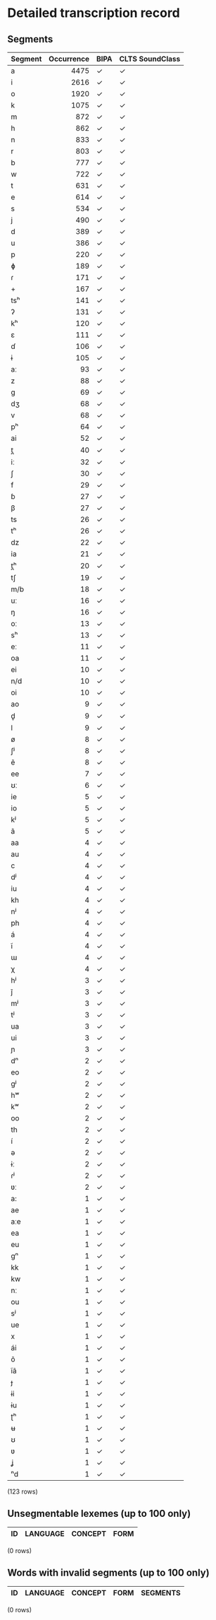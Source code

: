 
# Detailed transcription record

## Segments

| Segment | Occurrence | BIPA | CLTS SoundClass |
|:----------|-------------:|:-------|:------------------|
| a | 4475 | ✓ | ✓ |
| i | 2616 | ✓ | ✓ |
| o | 1920 | ✓ | ✓ |
| k | 1075 | ✓ | ✓ |
| m | 872 | ✓ | ✓ |
| h | 862 | ✓ | ✓ |
| n | 833 | ✓ | ✓ |
| r | 803 | ✓ | ✓ |
| b | 777 | ✓ | ✓ |
| w | 722 | ✓ | ✓ |
| t | 631 | ✓ | ✓ |
| e | 614 | ✓ | ✓ |
| s | 534 | ✓ | ✓ |
| j | 490 | ✓ | ✓ |
| d | 389 | ✓ | ✓ |
| u | 386 | ✓ | ✓ |
| p | 220 | ✓ | ✓ |
| ɸ | 189 | ✓ | ✓ |
| ɾ | 171 | ✓ | ✓ |
| + | 167 | ✓ | ✓ |
| tsʰ | 141 | ✓ | ✓ |
| ʔ | 131 | ✓ | ✓ |
| kʰ | 120 | ✓ | ✓ |
| ɛ | 111 | ✓ | ✓ |
| ɗ | 106 | ✓ | ✓ |
| ɨ | 105 | ✓ | ✓ |
| aː | 93 | ✓ | ✓ |
| z | 88 | ✓ | ✓ |
| g | 69 | ✓ | ✓ |
| dʒ | 68 | ✓ | ✓ |
| v | 68 | ✓ | ✓ |
| pʰ | 64 | ✓ | ✓ |
| ai | 52 | ✓ | ✓ |
| t̪ | 40 | ✓ | ✓ |
| iː | 32 | ✓ | ✓ |
| ʃ | 30 | ✓ | ✓ |
| f | 29 | ✓ | ✓ |
| ɓ | 27 | ✓ | ✓ |
| β | 27 | ✓ | ✓ |
| ts | 26 | ✓ | ✓ |
| tʰ | 26 | ✓ | ✓ |
| dz | 22 | ✓ | ✓ |
| ia | 21 | ✓ | ✓ |
| t̪ʰ | 20 | ✓ | ✓ |
| tʃ | 19 | ✓ | ✓ |
| m/b | 18 | ✓ | ✓ |
| uː | 16 | ✓ | ✓ |
| ŋ | 16 | ✓ | ✓ |
| oː | 13 | ✓ | ✓ |
| sʰ | 13 | ✓ | ✓ |
| eː | 11 | ✓ | ✓ |
| oa | 11 | ✓ | ✓ |
| ei | 10 | ✓ | ✓ |
| n/d | 10 | ✓ | ✓ |
| oi | 10 | ✓ | ✓ |
| ao | 9 | ✓ | ✓ |
| d̥ | 9 | ✓ | ✓ |
| l | 9 | ✓ | ✓ |
| ø | 8 | ✓ | ✓ |
| ʃʲ | 8 | ✓ | ✓ |
| ẽ | 8 | ✓ | ✓ |
| ee | 7 | ✓ | ✓ |
| ʊː | 6 | ✓ | ✓ |
| ie | 5 | ✓ | ✓ |
| io | 5 | ✓ | ✓ |
| kʲ | 5 | ✓ | ✓ |
| ã | 5 | ✓ | ✓ |
| aa | 4 | ✓ | ✓ |
| au | 4 | ✓ | ✓ |
| c | 4 | ✓ | ✓ |
| dʲ | 4 | ✓ | ✓ |
| iu | 4 | ✓ | ✓ |
| kh | 4 | ✓ | ✓ |
| nʲ | 4 | ✓ | ✓ |
| ph | 4 | ✓ | ✓ |
| á | 4 | ✓ | ✓ |
| ĩ | 4 | ✓ | ✓ |
| ɯ | 4 | ✓ | ✓ |
| χ | 4 | ✓ | ✓ |
| hʲ | 3 | ✓ | ✓ |
| j̃ | 3 | ✓ | ✓ |
| mʲ | 3 | ✓ | ✓ |
| tʲ | 3 | ✓ | ✓ |
| ua | 3 | ✓ | ✓ |
| ui | 3 | ✓ | ✓ |
| ɲ | 3 | ✓ | ✓ |
| dⁿ | 2 | ✓ | ✓ |
| eo | 2 | ✓ | ✓ |
| gʲ | 2 | ✓ | ✓ |
| hʷ | 2 | ✓ | ✓ |
| kʷ | 2 | ✓ | ✓ |
| oo | 2 | ✓ | ✓ |
| th | 2 | ✓ | ✓ |
| í | 2 | ✓ | ✓ |
| ə | 2 | ✓ | ✓ |
| ɨː | 2 | ✓ | ✓ |
| ɾʲ | 2 | ✓ | ✓ |
| ʋː | 2 | ✓ | ✓ |
| a: | 1 | ✓ | ✓ |
| ae | 1 | ✓ | ✓ |
| aːe | 1 | ✓ | ✓ |
| ea | 1 | ✓ | ✓ |
| eu | 1 | ✓ | ✓ |
| gⁿ | 1 | ✓ | ✓ |
| kk | 1 | ✓ | ✓ |
| kw | 1 | ✓ | ✓ |
| nː | 1 | ✓ | ✓ |
| ou | 1 | ✓ | ✓ |
| sʲ | 1 | ✓ | ✓ |
| ue | 1 | ✓ | ✓ |
| x | 1 | ✓ | ✓ |
| ái | 1 | ✓ | ✓ |
| õ | 1 | ✓ | ✓ |
| ĩã | 1 | ✓ | ✓ |
| ɟ | 1 | ✓ | ✓ |
| ɨi | 1 | ✓ | ✓ |
| ɨu | 1 | ✓ | ✓ |
| ʈʰ | 1 | ✓ | ✓ |
| ʉ | 1 | ✓ | ✓ |
| ʊ | 1 | ✓ | ✓ |
| ʋ | 1 | ✓ | ✓ |
| ʝ | 1 | ✓ | ✓ |
| ⁿd | 1 | ✓ | ✓ |

(123 rows)



## Unsegmentable lexemes (up to 100 only)

| ID | LANGUAGE | CONCEPT | FORM |
|------|------------|-----------|--------|

(0 rows)



## Words with invalid segments (up to 100 only)

| ID | LANGUAGE | CONCEPT | FORM | SEGMENTS |
|------|------------|-----------|--------|------------|

(0 rows)


